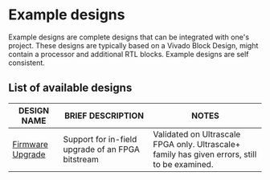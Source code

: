 # Example designs
Example designs are complete designs that can be integrated with one's project. These designs are
typically based on a Vivado Block Design, might contain a processor and additional RTL blocks.
Example designs are self consistent.

## List of available designs
| DESIGN NAME | BRIEF DESCRIPTION | NOTES |
|-|-|-|
| [Firmware Upgrade](modules/exdes/firmware_upgrade.md) | Support for in-field upgrade of an FPGA bitstream | Validated on Ultrascale FPGA only. Ultrascale+ family has given errors, still to be examined. |


